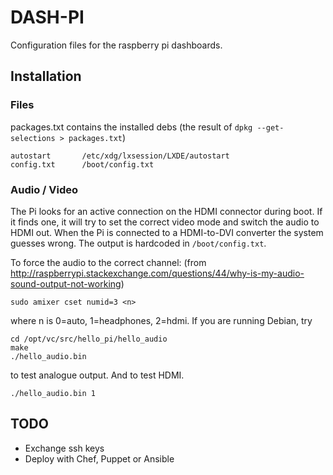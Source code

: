 # DASH-PI

Configuration files for the raspberry pi dashboards.

## Installation
### Files

packages.txt contains the installed debs (the result of `dpkg --get-selections > packages.txt`)

```
autostart		/etc/xdg/lxsession/LXDE/autostart
config.txt		/boot/config.txt
```

### Audio / Video
The Pi looks for an active connection on the HDMI connector during boot. If it finds one, it will try to set the correct video mode and switch the audio to HDMI out. When the Pi is 
connected to a HDMI-to-DVI converter the system guesses wrong. The output is hardcoded in `/boot/config.txt`.

To force the audio to the correct channel: (from http://raspberrypi.stackexchange.com/questions/44/why-is-my-audio-sound-output-not-working)

```
sudo amixer cset numid=3 <n>
```
where n is 0=auto, 1=headphones, 2=hdmi. If you are running Debian, try

```
cd /opt/vc/src/hello_pi/hello_audio
make
./hello_audio.bin
```
to test analogue output. And to test HDMI.

```
./hello_audio.bin 1
```

## TODO
 - Exchange ssh keys
 - Deploy with Chef, Puppet or Ansible 
